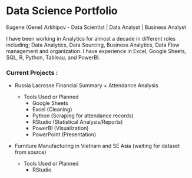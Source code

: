 # Data Science Portfolio

Eugene (Gene) Arkhipov - Data Scientist | Data Analyst | Business Analyst 

I have been working in Analytics for almost a decade in different roles including; Data Analytics, Data Sourcing, Business Analytics, Data Flow management and organization. I have experience in Excel, Google Sheets, SQL, R, Python, Tableau, and PowerBI. 

### Current Projects :
- Russia Lacrosse Financial Summary + Attendance Analysis
  - Tools Used or Planned
    - Google Sheets
    - Excel (Cleaning)
    - Python (Scraping for attendance records)
    - RStudio (Statistical Analysis/Reports)
    - PowerBI (Visualization)
    - PowerPoint (Presentation)

- Furniture Manufacturing in Vietnam and SE Asia (waiting for dataset from source)
  - Tools Used or Planned
    - RStudio

